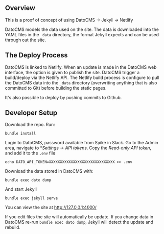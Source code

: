 ## Overview

This is a proof of concept of using DatoCMS -> Jekyll -> Netlify

DatoCMS models the data used on the site. The data is downloaded
into the YAML files in the `_data` directory, the format Jekyll
expects and can be used through out the site.

## The Deploy Process

DatoCMS is linked to Netlify. When an update is made in the DatoCMS
web interface, the option is given to publish the site. DatoCMS
trigger a build/deploy via the Netlify API. The Netlify build process
is configure to pull the DatoCMS data into the `_data` directory
(overwriting anything that is also committed to Git) before building
the static pages.

It's also possible to deploy by pushing commits to Github.

## Developer Setup

Download the repo. Run:

```
bundle install
```

Login to DatoCMS, password available from Spike in Slack. Go to the
Admin area, navigate to **Settings -> API tokens*. Copy the *Read-only
API token*, and add it to the `.env` file

```
echo DATO_API_TOKEN=XXXXXXXXXXXXXXXXXXXXXXXXXXXXXX >> .env
```

Download the data stored in DatoCMS with:

```
bundle exec dato dump
```

And start Jekyll

```
bundle exec jekyll serve
```

You can view the site at http://127.0.0.1:4000/

If you edit files the site will automatically be update. If you change
data in DatoCMS re-run `bundle exec dato dump`, Jekyll will detect the
update and rebuild.
